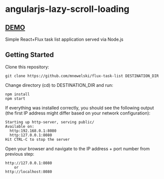 # angularjs-lazy-scroll-loading

## [DEMO](http://matt.newelski.com/demo/angularjs-lazy-scroll-loading/)

Simple React+Flux task list application served via Node.js

## Getting Started

Clone this repository:
```
git clone https://github.com/mnewelski/flux-task-list DESTINATION_DIR
```

Change directory (cd) to DESTINATION_DIR and run:
```
npm install
npm start
```

If everything was installed correctly, you should see the following output (the first IP address might differ based on your network configuration):
```
Starting up http-server, serving public/
Available on:
  http:192.168.0.1:8080
  http:127.0.0.1:8080
Hit CTRL-C to stop the server
```

Open your browser and navigate to the IP address + port number from previous step:
```
http://127.0.0.1:8080
	or
http://localhost:8080
```
